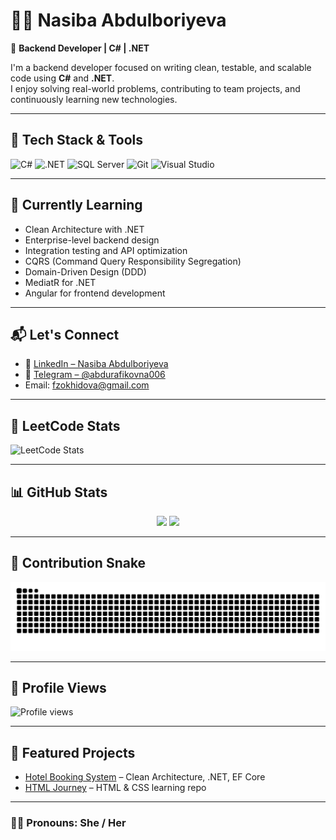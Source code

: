 # 👩‍💻 Nasiba Abdulboriyeva

🎯 **Backend Developer | C# | .NET**

I'm a backend developer focused on writing clean, testable, and scalable code using **C#** and **.NET**.  
I enjoy solving real-world problems, contributing to team projects, and continuously learning new technologies.

---


## 🚀 Tech Stack & Tools

![C#](https://img.shields.io/badge/C%23-239120?style=for-the-badge&logo=csharp&logoColor=white)
![.NET](https://img.shields.io/badge/.NET-512BD4?style=for-the-badge&logo=dotnet&logoColor=white)
![SQL Server](https://img.shields.io/badge/SQL%20Server-CC2927?style=for-the-badge&logo=microsoftsqlserver&logoColor=white)
![Git](https://img.shields.io/badge/Git-F05032?style=for-the-badge&logo=git&logoColor=white)
![Visual Studio](https://img.shields.io/badge/Visual%20Studio-5C2D91?style=for-the-badge&logo=visualstudio&logoColor=white)

---

## 🌱 Currently Learning

- Clean Architecture with .NET  
- Enterprise-level backend design   
- Integration testing and API optimization  
- CQRS (Command Query Responsibility Segregation)  
- Domain-Driven Design (DDD)  
- MediatR for .NET  
- Angular for frontend development

---

## 📬 Let's Connect

- 💼 [LinkedIn – Nasiba Abdulboriyeva](https://www.linkedin.com/in/nasiba-abdulboriyeva-17b230379)  
- 💬 [Telegram – @abdurafikovna006](https://t.me/abdurafikovna006) 
- Email: fzokhidova@gmail.com 

---

## 🧠 LeetCode Stats

![LeetCode Stats](https://leetcard.jacoblin.cool/Nasiba006?theme=dark&ext=heatmap)

---

## 📊 GitHub Stats

<div align="center">
  <img src="https://github-readme-stats.vercel.app/api?username=NasibaAbdulboriyeva&show_icons=true&theme=tokyonight" height="170" />
  <img src="https://github-readme-stats.vercel.app/api/top-langs/?username=NasibaAbdulboriyeva&layout=compact&theme=tokyonight" height="170" />
</div>

---

## 🐍 Contribution Snake

![Snake animation](https://github.com/NasibaAbdulboriyeva/NasibaAbdulboriyeva/blob/output/snake.svg)


---

## 👀 Profile Views  

![Profile views](https://komarev.com/ghpvc/?username=NasibaAbdulboriyeva&label=Profile%20views&color=0e75b6&style=flat)  

---

## 📌 Featured Projects  

- [Hotel Booking System](https://github.com/NasibaAbdulboriyeva/HotelBookingSystemWithTeam) – Clean Architecture, .NET, EF Core  
- [HTML Journey](https://github.com/NasibaAbdulboriyeva/Learn-HTML-Journey) – HTML & CSS learning repo  
---

### 🙋‍♀️ Pronouns: She / Her
